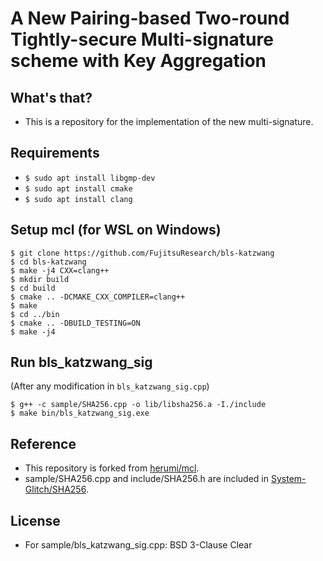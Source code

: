 # A New Pairing-based Two-round Tightly-secure Multi-signature scheme with Key Aggregation

## What's that?

- This is a repository for the implementation of the new multi-signature.

## Requirements

- `$ sudo apt install libgmp-dev`
- `$ sudo apt install cmake`
- `$ sudo apt install clang`


## Setup mcl (for WSL on Windows)

```
$ git clone https://github.com/FujitsuResearch/bls-katzwang
$ cd bls-katzwang
$ make -j4 CXX=clang++
$ mkdir build
$ cd build
$ cmake .. -DCMAKE_CXX_COMPILER=clang++
$ make
$ cd ../bin
$ cmake .. -DBUILD_TESTING=ON
$ make -j4
```
## Run bls_katzwang_sig

(After any modification in `bls_katzwang_sig.cpp`)
```
$ g++ -c sample/SHA256.cpp -o lib/libsha256.a -I./include
$ make bin/bls_katzwang_sig.exe
```
## Reference

- This repository is forked from [herumi/mcl](https://github.com/herumi/mcl).
- sample/SHA256.cpp and include/SHA256.h are included in [System-Glitch/SHA256](https://github.com/System-Glitch/SHA256).

## License

- For sample/bls_katzwang_sig.cpp: BSD 3-Clause Clear
